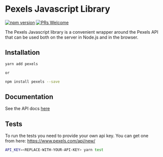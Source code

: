 # Pexels Javascript Library

[![npm version](https://img.shields.io/npm/v/pexels.svg?style=flat)](https://www.npmjs.com/package/pexels) [![PRs Welcome](https://img.shields.io/badge/PRs-welcome-brightgreen.svg)](https://github.com/pexels/pexels-javascript/blob/master/readme.md)

The Pexels Javascript library is a convenient wrapper around the Pexels API that can be used both on the server in Node.js and in the browser.

## Installation

```bash
yarn add pexels

or

npm install pexels --save
```

## Documentation

See the API docs [here](https://www.pexels.com/api/documentation/?language=javascript)

## Tests

To run the tests you need to provide your own api key. You can get one from here: <https://www.pexels.com/api/new/>

```bash
API_KEY=<REPLACE-WITH-YOUR-API-KEY> yarn test
```
